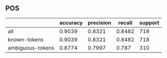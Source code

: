 
## POS

|                  | accuracy | precision | recall | support |
|------------------|----------|-----------|--------|---------|
| all              | 0.9039   | 0.8321    | 0.8482 | 718     |
| known-tokens     | 0.9039   | 0.8321    | 0.8482 | 718     |
| ambiguous-tokens | 0.8774   | 0.7997    | 0.787  | 310     |

